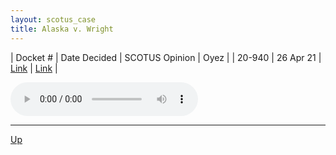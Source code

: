 ```yaml
---
layout: scotus_case
title: Alaska v. Wright
---
```


| Docket # | Date Decided | SCOTUS Opinion | Oyez |
| 20-940 | 26 Apr 21 | [Link](https://www.supremecourt.gov/opinions/20pdf/593us1r31_g314.pdf) | [Link](https://www.oyez.org/cases/2020/20-940) |

<audio controls>
   <source src='./resources/20-940.mp3' type='audio/mpeg'>
</audio>

<object data='./resources/20-940.pdf' type='application/pdf'></object>

---

[Up](./README.md)